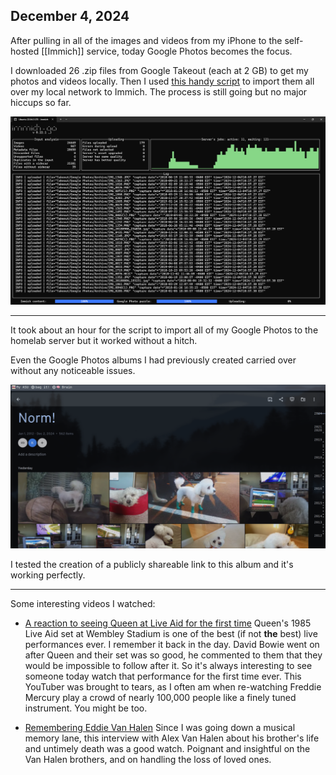 ## December 4, 2024

After pulling in all of the images and videos from my iPhone to the self-hosted [[Immich]] service, today Google Photos becomes the focus. 

I downloaded 26 .zip files from Google Takeout (each at 2 GB) to get my photos and videos locally. Then I used [this handy script](https://github.com/simulot/immich-go/tree/0.22.1) to import them all over my local network to Immich. The process is still going but no major hiccups so far.

![Immich go script running on Windows 11](../../../Images/Immich_go.png)

---

It took about an hour for the script to import all of my Google Photos to the homelab server but it worked without a hitch. 

Even the Google Photos albums I had previously created carried over without any noticeable issues.

![A photo album of our dog, Norm, on my Immich server](../../../Images/Google_Photo_Album.png)

I tested the creation of a publicly shareable link to this album and it's working perfectly.

---

Some interesting videos I watched:

- [A reaction to seeing Queen at Live Aid for the first time](https://youtu.be/SEwxkbkyzmw?si=N8a4xaO9iwg1o-Q3) Queen's 1985 Live Aid set at Wembley Stadium is one of the best (if not **the** best) live performances ever. I remember it back in the day. David Bowie went on after Queen and their set was so good, he commented to them that they would be impossible to follow after it. So it's always interesting to see someone today watch that performance for the first time ever. This YouTuber was brought to tears, as I often am when re-watching Freddie Mercury play a crowd of nearly 100,000 people like a finely tuned instrument. You might be too.

- [Remembering Eddie Van Halen](https://youtu.be/g2NLnXhTzTo?si=vkd1BlmSe4B7fyUu) Since I was going down a musical memory lane, this interview with Alex Van Halen about his brother's life and untimely death was a good watch. Poignant and insightful on the Van Halen brothers, and on handling the loss of loved ones.